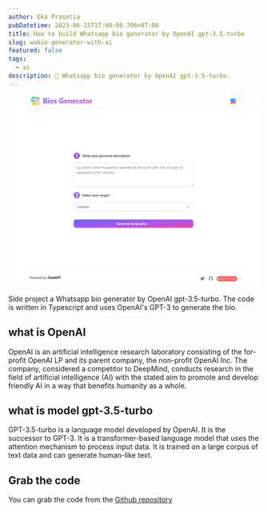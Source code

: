 ```yaml
---
author: Eka Prasetia
pubDatetime: 2023-06-15T17:00:00.700+07:00
title: How to build Whatsapp bio generator by OpenAI gpt-3.5-turbo
slug: wabio-generator-with-ai
featured: false
tags:
  - ai
description: 🤖 Whatsapp bio generator by OpenAI gpt-3.5-turbo.
---
```


![AstroPaper v4](https://raw.githubusercontent.com/ekaone/assets/main/og-images/posts/bios-generator.png)

Side project a Whatsapp bio generator by OpenAI gpt-3.5-turbo. The code is written in Typescript and uses OpenAI's GPT-3 to generate the bio.

## what is OpenAI

OpenAI is an artificial intelligence research laboratory consisting of the for-profit OpenAI LP and its parent company, the non-profit OpenAI Inc. The company, considered a competitor to DeepMind, conducts research in the field of artificial intelligence (AI) with the stated aim to promote and develop friendly AI in a way that benefits humanity as a whole.

## what is model gpt-3.5-turbo

GPT-3.5-turbo is a language model developed by OpenAI. It is the successor to GPT-3. It is a transformer-based language model that uses the attention mechanism to process input data. It is trained on a large corpus of text data and can generate human-like text.

## Grab the code

You can grab the code from the [Github repository](https://github.com/ekaone/whatsappbio)

